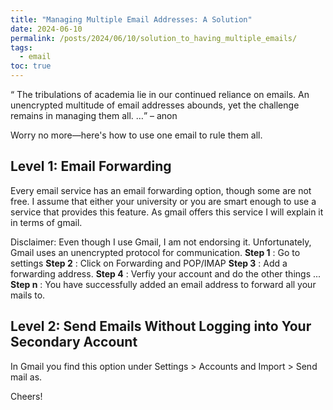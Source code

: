 ```yaml
---
title: "Managing Multiple Email Addresses: A Solution"
date: 2024-06-10
permalink: /posts/2024/06/10/solution_to_having_multiple_emails/
tags:
  - email
toc: true
---
```


<q>
The tribulations of academia lie in our continued reliance on emails. An
unencrypted multitude of email addresses abounds, yet the challenge remains in
managing them all.  &#8230;</q> &#8211; anon

Worry no more—here's how to use one email to rule them all.

## Level 1: Email Forwarding

Every email service has an email forwarding option, though some are not free. I
assume that either your university or you are smart enough to use a service that
provides this feature. As gmail offers this service I will explain it in terms
of gmail.

Disclaimer: Even though I use Gmail, I am not endorsing it. Unfortunately, Gmail
uses an unencrypted protocol for communication.
**Step 1** : Go to settings
**Step 2** : Click on Forwarding and POP/IMAP
**Step 3** : Add a forwarding address.
**Step 4** : Verfiy your account and do the other things
...
**Step n** : You have successfully added an email address to forward all your
mails to.


## Level 2: Send Emails Without Logging into Your Secondary Account

In Gmail you find this option under Settings > Accounts and Import > Send mail
as.

Cheers!
